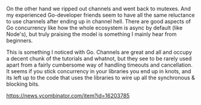 On the other hand we ripped out channels and went back to mutexes. And my experienced Go-developer friends seem to have all the same reluctance to use channels after ending up in channel hell.
There are good aspects of Go concurrency like how the whole ecosystem is async by default (like Node's), but truly praising the model is something I mainly hear from beginners.

This is something I noticed with Go. Channels are great and all and occupy a decent chunk of the tutorials and whatnot, but they see to be rarely used apart from a fairly cumbersome way of handling timeouts and cancellation. It seems if you stick concurrency in your libraries you end up in knots, and its left up to the code that uses the libraries to wire up all the synchronous & blocking bits.

https://news.ycombinator.com/item?id=16203785